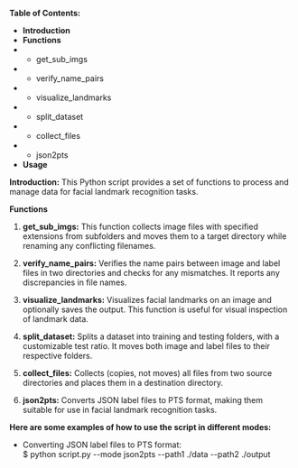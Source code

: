 **Table of Contents:**
* **Introduction**
* **Functions**
* * get_sub_imgs
* * verify_name_pairs
* * visualize_landmarks
* * split_dataset
* * collect_files
* * json2pts
* **Usage**


**Introduction:**
This Python script provides a set of functions to process and manage data for facial landmark recognition tasks. 

**Functions**

1. **get_sub_imgs:**
This function collects image files with specified extensions from subfolders and moves them to a target directory while renaming any conflicting filenames.

2. **verify_name_pairs:**
Verifies the name pairs between image and label files in two directories and checks for any mismatches. It reports any discrepancies in file names.

3. **visualize_landmarks:**
Visualizes facial landmarks on an image and optionally saves the output. This function is useful for visual inspection of landmark data.

4. **split_dataset:**
Splits a dataset into training and testing folders, with a customizable test ratio. It moves both image and label files to their respective folders.

5. **collect_files:**
Collects (copies, not moves) all files from two source directories and places them in a destination directory.

6. **json2pts:**
Converts JSON label files to PTS format, making them suitable for use in facial landmark recognition tasks.

**Here are some examples of how to use the script in different modes:**
* Converting JSON label files to PTS format:                                                                   
$ python script.py --mode json2pts --path1 ./data --path2 ./output

